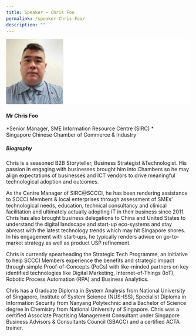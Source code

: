 ```yaml
---
title: Speaker – Chris Foo
permalink: /speaker-Chris-Foo/
description: ""
---
```


![](/images/Speakers/Chris%20Foo.jpg)

#### **Mr Chris Foo**

*Senior Manager, SME Information Resource Centre (SIRC) *  
Singapore Chinese Chamber of Commerce & Industry

##### **Biography**
Chris is a seasoned B2B Storyteller, Business Strategist &Technologist. His passion in engaging with businesses brought him into Chambers so he may align expectations of businesses and ICT vendors to drive meaningful technological adoption and outcomes. 

As the Centre Manager of SIRC@SCCCI, he has been rendering assistance to SCCCI Members & local enterprises through assessment of SMEs’ technological needs, education, technical consultancy and clinical facilitation and ultimately actually adopting IT in their business since 2011. Chris has also brought business delegations to China and United States to understand the digital landscape and start-up eco-systems and stay abreast with the latest technology trends which may hit Singapore shores. In his engagement with start-ups, he typically renders advice on go-to-market strategy as well as product USP refinement.

Chris is currently spearheading the Strategic Tech Programme, an initiative to help SCCCI Members experience the benefits and strategic impact through simple Proof-of-Concepts (PoCs) with like-minded partners on key identified technologies like Digital Marketing, Internet-of-Things (IoT), Robotic Process Automation (RPA) and Business Analytics.

Chris has a Graduate Diploma in System Analysis from National University of Singapore, Institute of System Science (NUS-ISS), Specialist Diploma in Information Security from Nanyang Polytechnic and a Bachelor of Science degree in Chemistry from National University of Singapore. Chris was a certified Associate Practising Management Consultant under Singapore Business Advisors & Consultants Council (SBACC) and a certified ACTA trainer. 
